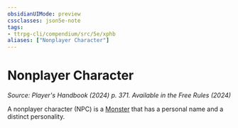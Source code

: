 ```yaml
---
obsidianUIMode: preview
cssclasses: json5e-note
tags:
- ttrpg-cli/compendium/src/5e/xphb
aliases: ["Nonplayer Character"]
---
```

# Nonplayer Character
*Source: Player's Handbook (2024) p. 371. Available in the Free Rules (2024)* 

A nonplayer character (NPC) is a [Monster](3-Compendium/rules/variant-rules/monster-xphb.md) that has a personal name and a distinct personality.